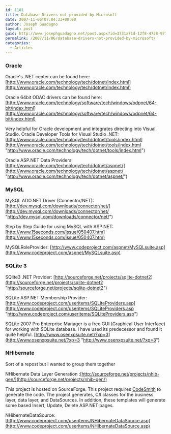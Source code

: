 ```yaml
---
id: 1101
title: Database Drivers not provided by Microsoft
date: 2007-11-06T07:04:33+00:00
author: Joseph Guadagno
layout: post
guid: http://www.josephguadagno.net/post.aspx?id=3731a71d-12f8-4728-9776-9f7e86202a67
permalink: /2007/11/06/database-drivers-not-provided-by-microsoft/
categories:
  - Articles
---
```

### Oracle

Oracle's .NET center can be found here: [http://www.oracle.com/technology/tech/dotnet/index.html](http://www.oracle.com/technology/tech/dotnet/index.html)

Oracle 64bit ODAC drivers can be found here: [http://www.oracle.com/technology/software/tech/windows/odpnet/64-bit/index.html](http://www.oracle.com/technology/software/tech/windows/odpnet/64-bit/index.html)

Very helpful for Oracle development and integrates directing into Visual Studio. Oracle Developer Tools for Visual Studio .NET: [http://www.oracle.com/technology/tech/dotnet/tools/index.html](http://www.oracle.com/technology/tech/dotnet/tools/index.html "http://www.oracle.com/technology/tech/dotnet/tools/index.html")

Oracle ASP.NET Data Providers: [http://www.oracle.com/technology/tech/dotnet/aspnet/](http://www.oracle.com/technology/tech/dotnet/aspnet/ "http://www.oracle.com/technology/tech/dotnet/aspnet/")

### MySQL

MySQL ADO.NET Driver (Connector/NET): [http://dev.mysql.com/downloads/connector/net/](http://dev.mysql.com/downloads/connector/net/ "http://dev.mysql.com/downloads/connector/net/")

Step by Step Guide for using MySQL with ASP.NET: [http://www.15seconds.com/issue/050407.htm](http://www.15seconds.com/issue/050407.htm)

MySQLRoleProvider: [http://www.codeproject.com/aspnet/MySQLsuite.asp](http://www.codeproject.com/aspnet/MySQLsuite.asp)

### SQLite 3

SQlite3 .NET Provider: [http://sourceforge.net/projects/sqlite-dotnet2](http://sourceforge.net/projects/sqlite-dotnet2 "http://sourceforge.net/projects/sqlite-dotnet2")

SQLite ASP.NET Membership Provider: [http://www.codeproject.com/useritems/SQLiteProviders.asp](http://www.codeproject.com/useritems/SQLiteProviders.asp "http://www.codeproject.com/useritems/SQLiteProviders.asp")

SQLite 2007 Pro Enterprise Manager is a free GUI (Graphical User Interface) for working with SQLite database. I have used its predecessor and found it quite helpful. [http://www.osenxpsuite.net/?xp=3](http://www.osenxpsuite.net/?xp=3 "http://www.osenxpsuite.net/?xp=3")

### NHibernate

Sort of a repost but I wanted to group them together

NHibernate Data Layer Generation :[http://sourceforge.net/projects/nhib-gen/](http://sourceforge.net/projects/nhib-gen/)

This project is hosted on SourceForge.  This project requires [CodeSmith](http://www.codesmithtools.com/) to generate the code.  The project generates, C# classes for the business layer, data layer, and DataSources.  In addition, these templates will generate some based Insert, Update, Delete ASP.NET pages.

NHibernateDataSource: [http://www.codeproject.com/useritems/NHibernateDataSource.asp](http://www.codeproject.com/useritems/NHibernateDataSource.asp)